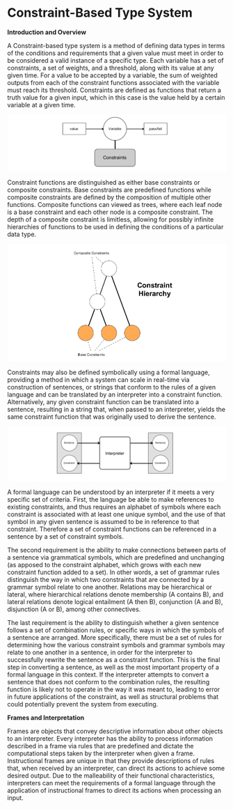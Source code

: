 # Constraint-Based Type System

__Introduction and Overview__

A Constraint-based type system is a method of defining data types in terms of the conditions and requirements that a given value must meet in order to be considered a valid instance of a specific type. Each variable has a set of constraints, a set of weights, and a threshold, along with its value at any given time. For a value to be accepted by a variable, the sum of weighted outputs from each of the constraint functions associated with the variable must reach its threshold. Constraints are defined as functions that return a truth value for a given input, which in this case is the value held by a certain variable at a given time.

![Variable](https://github.com/CarsonScott/CTS/blob/master/img/constraint_variable.PNG)
	
Constraint functions are distinguished as either base constraints or composite constraints. Base constraints are predefined functions while composite constraints are defined by the composition of multiple other functions. Composite functions can viewed as trees, where each leaf node is a base constraint and each other node is a composite constraint. The depth of a composite constraint is limitless, allowing for possibly infinite hierarchies of functions to be used in defining the conditions of a particular data type.

![Constraints](https://github.com/CarsonScott/CTS/blob/master/img/constraint_hierarchy.PNG)

Constraints may also be defined symbolically using a formal language, providing a method in which a system can scale in real-time via construction of sentences, or strings that conform to the rules of a given language and can be translated by an interpreter into a constraint function. Alternatively, any given constraint function can be translated into a sentence, resulting in a string that, when passed to an interpreter, yields the same constraint function that was originally used to derive the sentence.

![Interpreter](https://github.com/CarsonScott/CTS/blob/master/img/Interpreter.PNG)

A formal language can be understood by an interpreter if it meets a very specific set of criteria. First, the language be able to make references to existing constraints, and thus requires an alphabet of symbols where each constraint is associated with at least one unique symbol, and the use of that symbol in any given sentence is assumed to be in reference to that constraint. Therefore a set of constraint functions can be referenced in a sentence by a set of constraint symbols.
	
The second requirement is the ability to make connections between parts of a sentence via grammatical symbols, which are predefined and unchanging (as apposed to the constraint alphabet, which grows with each new constraint function added to a set). In other words, a set of grammar rules distinguish the way in which two constraints that are connected by a grammar symbol relate to one another. Relations may be hierarchical or lateral, where hierarchical relations denote membership (A contains B), and lateral relations denote logical entailment (A then B), conjunction (A and B), disjunction (A or B), among other connectives.

The last requirement is the ability to distinguish whether a given sentence follows a set of combination rules, or specific ways in which the symbols of a sentence are arranged. More specifically, there must be a set of rules for determining how the various constraint symbols and grammar symbols may relate to one another in a sentence, in order for the interpreter to successfully rewrite the sentence as a constraint function. This is the final step in converting a sentence, as well as the most important property of a formal language in this context. If the interpreter attempts to convert a sentence that does not conform to the combination rules, the resulting function is likely not to operate in the way it was meant to, leading to error in future applications of the constraint, as well as structural problems that could potentially prevent the system from executing.


__Frames and Interpretation__

Frames are objects that convey descriptive information about other objects to an interpreter. Every interpreter has the ability to process information described in a frame via rules that are predefined and dictate the computational steps taken by the interpreter when given a frame. Instructional frames are unique in that they provide descriptions of rules that, when received by an interpreter, can direct its actions to achieve some desired output. Due to the malleability of their functional characteristics, interpreters can meet the requirements of a  formal language through the application of instructional frames to direct its actions when processing an input.

